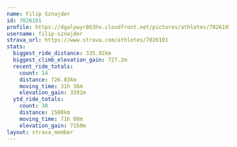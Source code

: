 ```yaml
---
name: Filip Sznajder
id: 7026101
profile: https://dgalywyr863hv.cloudfront.net/pictures/athletes/7026101/2123836/19/large.jpg
username: filip-sznajder
strava_url: https://www.strava.com/athletes/7026101
stats:
  biggest_ride_distance: 335.92km
  biggest_climb_elevation_gain: 727.2m
  recent_ride_totals:
    count: 14
    distance: 726.83km
    moving_time: 31h 36m
    elevation_gain: 3391m
  ytd_ride_totals:
    count: 30
    distance: 1588km
    moving_time: 71h 00m
    elevation_gain: 7150m
layout: strava_member
--- 
```

